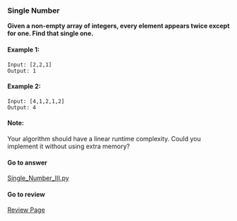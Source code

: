 ### Single Number 

**Given a non-empty array of integers, every element appears twice except for one. Find that single one.**

#### Example 1:

```
Input: [2,2,1]
Output: 1
```

#### Example 2:

```
Input: [4,1,2,1,2]
Output: 4
```

#### Note:

Your algorithm should have a linear runtime complexity. Could you implement it without using extra memory?

####  Go to answer

[Single_Number_III.py](https://github.com/Kelv1nYu/LeetCode_Practices/blob/master/Code/Single_Number_III.py)

#### Go to review

[Review Page](https://github.com/Kelv1nYu/LeetCode_Practices/blob/master/Review/Single_Number_III.md)
